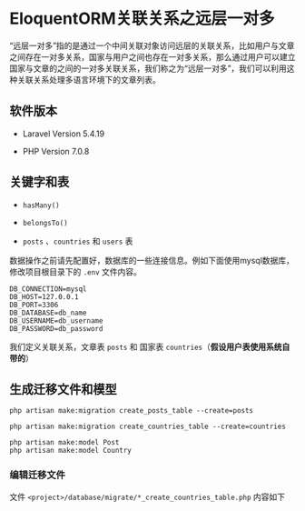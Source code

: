 # EloquentORM关联关系之远层一对多

“远层一对多”指的是通过一个中间关联对象访问远层的关联关系，比如用户与文章之间存在一对多关系，国家与用户之间也存在一对多关系，那么通过用户可以建立国家与文章的之间的一对多关联关系，我们称之为“远层一对多”，我们可以利用这种关联关系处理多语言环境下的文章列表。

## 软件版本

* Laravel Version 5.4.19

* PHP Version 7.0.8

## 关键字和表

* `hasMany()`

* `belongsTo()`

* `posts` 、`countries` 和 `users` 表

数据操作之前请先配置好，数据库的一些连接信息。例如下面使用mysql数据库，修改项目根目录下的 `.env` 文件内容。

```
DB_CONNECTION=mysql
DB_HOST=127.0.0.1
DB_PORT=3306
DB_DATABASE=db_name
DB_USERNAME=db_username
DB_PASSWORD=db_password
```


我们定义关联关系，文章表 `posts` 和 国家表 `countries`（**假设用户表使用系统自带的**）

## 生成迁移文件和模型

```shell
php artisan make:migration create_posts_table --create=posts

php artisan make:migration create_countries_table --create=countries

php artisan make:model Post
php artisan make:model Country
```

### 编辑迁移文件
文件 `<project>/database/migrate/*_create_countries_table.php` 内容如下
```

```









